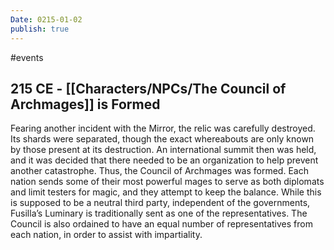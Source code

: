 ```yaml
---
Date: 0215-01-02
publish: true
---
```


#events
## 215 CE - [[Characters/NPCs/The Council of Archmages]] is Formed
Fearing another incident with the Mirror, the relic was carefully destroyed. Its shards were separated, though the exact whereabouts are only known by those present at its destruction. An international summit then was held, and it was decided that there needed to be an organization to help prevent another catastrophe. Thus, the Council of Archmages was formed. Each nation sends some of their most powerful mages to serve as both diplomats and limit testers for magic, and they attempt to keep the balance. While this is supposed to be a neutral third party, independent of the governments, Fusilla’s Luminary is traditionally sent as one of the representatives. The Council is also ordained to have an equal number of representatives from each nation, in order to assist with impartiality.
